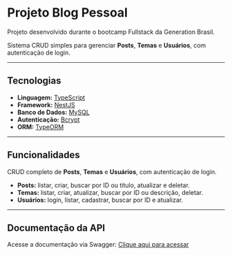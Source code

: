 # Projeto Blog Pessoal

Projeto desenvolvido durante o bootcamp Fullstack da Generation Brasil.

Sistema CRUD simples para gerenciar **Posts**, **Temas** e **Usuários**, com autenticação de login.

---

## Tecnologias

- **Linguagem:** [TypeScript](https://www.typescriptlang.org/)  
- **Framework:** [NestJS](https://nestjs.com/)  
- **Banco de Dados:** [MySQL](https://www.mysql.com/)  
- **Autenticação:** [Bcrypt](https://www.npmjs.com/package/bcrypt)  
- **ORM:** [TypeORM](https://typeorm.io/)

---

## Funcionalidades

CRUD completo de **Posts**, **Temas** e **Usuários**, com autenticação de login.

- **Posts:** listar, criar, buscar por ID ou título, atualizar e deletar.  
- **Temas:** listar, criar, atualizar, buscar por ID ou descrição, deletar.  
- **Usuários:** login, listar, cadastrar, buscar por ID e atualizar.  

---

## Documentação da API

Acesse a documentação via Swagger: [Clique aqui para acessar](https://blogpessoal-1rfu.onrender.com/swagger)
